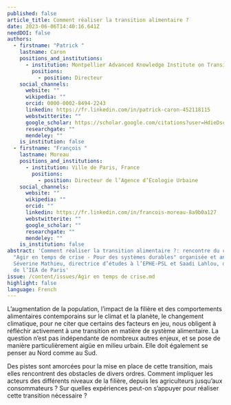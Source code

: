 ```yaml
---
published: false
article_title: Comment réaliser la transition alimentaire ?
date: 2023-06-06T14:40:16.641Z
needDOI: false
authors:
  - firstname: "Patrick "
    lastname: Caron
    positions_and_institutions:
      - institution: Montpellier Advanced Knowledge Institute on Transitions, France
        positions:
          - position: Directeur
    social_channels:
      website: ""
      wikipedia: ""
      orcid: 0000-0002-8494-2243
      linkedin: https://fr.linkedin.com/in/patrick-caron-452118115
      webstwitterite: ""
      google_scholar: https://scholar.google.com/citations?user=HdieDscAAAAJ&hl=en
      researchgate: ""
      mendeley: ""
    is_institution: false
  - firstname: "François "
    lastname: Moreau
    positions_and_institutions:
      - institution: Ville de Paris, France
        positions:
          - position: Directeur de l’Agence d’Ecologie Urbaine
    social_channels:
      website: ""
      wikipedia: ""
      orcid: ""
      linkedin: https://fr.linkedin.com/in/francois-moreau-8a9b0a127
      webstwitterite: ""
      google_scholar: ""
      researchgate: ""
      mendeley: ""
    is_institution: false
abstract: 'Comment réaliser la transition alimentaire ?: rencontre du cycle
  "Agir en temps de crise - Pour des systèmes durables" organisée et animée par
  Séverine Mathieu, directrice d’études à l’EPHE-PSL et Saadi Lahlou, directeur
  de l’IEA de Paris'
issue: /content/issues/Agir en temps de crise.md
highlight: false
language: French
---
```

L’augmentation de la population, l’impact de la filière et des comportements alimentaires contemporains sur le climat et la planète, le changement climatique, pour ne citer que certains des facteurs en jeu, nous obligent à réfléchir activement à une transition en matière de système alimentaire. La question n’est pas indépendante de nombreux autres enjeux, et se pose de manière particulièrement aigüe en milieu urbain. Elle doit également se penser au Nord comme au Sud.

Des pistes sont amorcées pour la mise en place de cette transition, mais elles rencontrent des obstacles de divers ordres. Comment impliquer les acteurs des différents niveaux de la filière, depuis les agriculteurs jusqu’aux consommateurs ? Sur quelles expériences peut-on s’appuyer pour réaliser cette transition nécessaire ?
